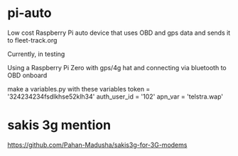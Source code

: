 # pi-auto
Low cost Raspberry Pi auto device that uses OBD and gps data and sends it to fleet-track.org

Currently, in testing 

Using a Raspberry Pi Zero with gps/4g hat and connecting via bluetooth to OBD onboard


make a variables.py with these variables
token = '324234234fsdlkhse52klh34'
auth_user_id = '102'
apn_var = 'telstra.wap'


# sakis 3g mention
https://github.com/Pahan-Madusha/sakis3g-for-3G-modems
